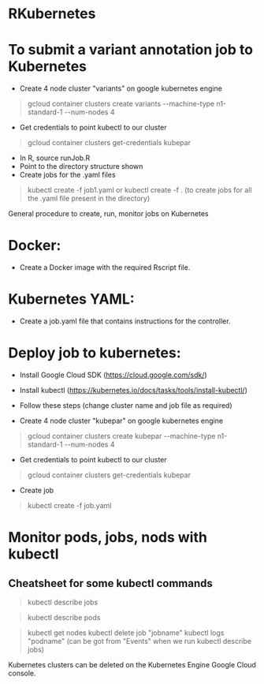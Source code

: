 # RKubernetes

# To submit a variant annotation job to Kubernetes 

- Create 4 node cluster "variants" on google kubernetes engine
> gcloud container clusters create variants --machine-type n1-standard-1 --num-nodes 4

- Get credentials to point kubectl to our cluster
> gcloud container clusters get-credentials kubepar

- In R, source runJob.R
- Point to the directory structure shown
- Create jobs for the .yaml files 
> kubectl create -f job1.yaml 
or 
> kubectl create -f . (to create jobs for all the .yaml file present in the directory)


General procedure to create, run, monitor jobs on Kubernetes

# Docker:

- Create a Docker image with the required Rscript file. 

# Kubernetes YAML:

- Create a job.yaml file that contains instructions for the controller.

# Deploy job to kubernetes:

- Install Google Cloud SDK (https://cloud.google.com/sdk/)
- Install kubectl (https://kubernetes.io/docs/tasks/tools/install-kubectl/)
- Follow these steps (change cluster name and job file as required) 

- Create 4 node cluster "kubepar" on google kubernetes engine
> gcloud container clusters create kubepar --machine-type n1-standard-1 --num-nodes 4

- Get credentials to point kubectl to our cluster
> gcloud container clusters get-credentials kubepar

- Create job
> kubectl create -f job.yaml

# Monitor pods, jobs, nods with kubectl 

## Cheatsheet for some kubectl commands 

> kubectl describe jobs

> kubectl describe pods

> kubectl get nodes
> kubectl delete job "jobname"
> kubectl logs "podname" (can be got from "Events" when we run kubectl describe jobs) 

Kubernetes clusters can be deleted on the Kubernetes Engine Google Cloud console. 




